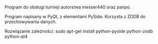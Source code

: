 Program do obsługi turnieji autorstwa messer440 oraz panpo.

Program napisany w PyQt, z elementami PySide. Korzysta z ZODB do przechowywania danych.

Rozwiązanie zależności:
sudo apt-get install python-pyside python-zodb python-qt4
